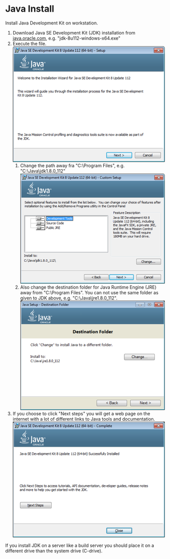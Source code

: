 # Java Install

Install Java Development Kit on workstation.

1. Download Java SE Development Kit (JDK) installation from [java.oracle.com](https://java.oracle.com/), e.g. "jdk-8u112-windows-x64.exe"
1. Execute the file.<br />![Java SDK - Setup](.\JavaSDK.setup.png)
   1. Change the path away fra "C:\Program Files\", e.g. "C:\Java\jdk1.8.0_112"<br />![Java SDK - Custom Setup](.\JavaSDK.custom-setup.png)
   1. Also change the destination folder for Java Runtime Engine (JRE) away from "C:\Program Files\". You can not use the same folder as given to JDK above, e.g. "C:\Java\jre1.8.0_112".<br />![Java Setup - Destination Folder](.\JavaJRE.destination.png)
1. If you choose to click "Next steps" you will get a web page on the internet with a lot of different links to Java tools and documentation.<br />![Java SDK - Complete](.\JavaSDK.complete.png)

If you install JDK on a server like a build server you should place it on a different drive than the system drive (C-drive).
